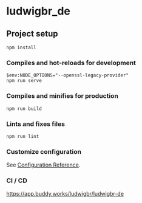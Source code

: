 # ludwigbr_de

## Project setup
```
npm install
```

### Compiles and hot-reloads for development
```
$env:NODE_OPTIONS="--openssl-legacy-provider"
npm run serve
```

### Compiles and minifies for production
```
npm run build
```

### Lints and fixes files
```
npm run lint
```

### Customize configuration
See [Configuration Reference](https://cli.vuejs.org/config/).

### CI / CD
https://app.buddy.works/ludwigbr/ludwigbr-de